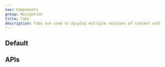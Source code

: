 ```yaml
---
nav: Components
group: Navigation
title: Tabs
description: Tabs are used to display multiple sections of content within the same space on a webpage. They allow users to quickly switch between different sections of content without having to navigate away from the current page.
---
```


## Default

<code src="./demos/index.tsx" nopadding></code>

## APIs

<API></API>
